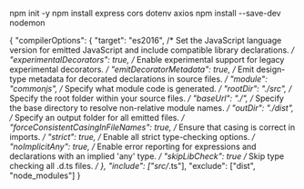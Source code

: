npm init -y
npm install express cors dotenv axios
npm install --save-dev nodemon

{
  "compilerOptions": {
    "target": "es2016",                                  /* Set the JavaScript language version for emitted JavaScript and include compatible library declarations. */
    "experimentalDecorators": true,                   /* Enable experimental support for legacy experimental decorators. */
    "emitDecoratorMetadata": true,                    /* Emit design-type metadata for decorated declarations in source files. */
    "module": "commonjs",                                /* Specify what module code is generated. */
    "rootDir": "./src",                                  /* Specify the root folder within your source files. */
    "baseUrl": "./",                                  /* Specify the base directory to resolve non-relative module names. */
    "outDir": "./dist",                                   /* Specify an output folder for all emitted files. */
    "forceConsistentCasingInFileNames": true,            /* Ensure that casing is correct in imports. */
    "strict": true,                                      /* Enable all strict type-checking options. */
    "noImplicitAny": true,                            /* Enable error reporting for expressions and declarations with an implied 'any' type. */
    "skipLibCheck": true                                 /* Skip type checking all .d.ts files. */
  },
  "include": ["src/*.ts"],
  "exclude": ["dist", "node_modules"]
}